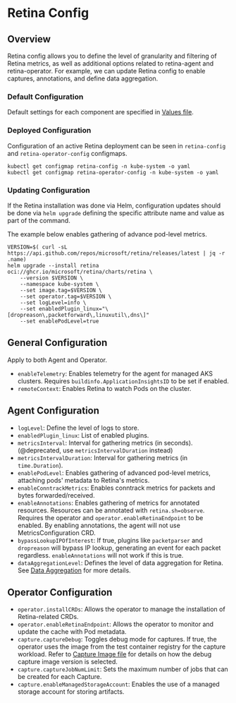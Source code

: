 # Retina Config

## Overview

Retina config allows you to define the level of granularity and filtering of Retina metrics, as well as additional options related to retina-agent and retina-operator. For example, we can update Retina config to enable captures, annotations, and define data aggregation.

### Default Configuration

Default settings for each component are specified in [Values file](../../deploy/standard/manifests/controller/helm/retina/values.yaml).

### Deployed Configuration

Configuration of an active Retina deployment can be seen in `retina-config` and `retina-operator-config` configmaps.

```shell
kubectl get configmap retina-config -n kube-system -o yaml
kubectl get configmap retina-operator-config -n kube-system -o yaml
```

### Updating Configuration

If the Retina installation was done via Helm, configuration updates should be done via `helm upgrade` defining the specific attribute name and value as part of the command.

The example below enables gathering of advance pod-level metrics.

```shell
VERSION=$( curl -sL https://api.github.com/repos/microsoft/retina/releases/latest | jq -r .name)
helm upgrade --install retina oci://ghcr.io/microsoft/retina/charts/retina \
    --version $VERSION \
    --namespace kube-system \
    --set image.tag=$VERSION \
    --set operator.tag=$VERSION \
    --set logLevel=info \
    --set enabledPlugin_linux="\[dropreason\,packetforward\,linuxutil\,dns\]"
    --set enablePodLevel=true
```

## General Configuration

Apply to both Agent and Operator.

* `enableTelemetry`: Enables telemetry for the agent for managed AKS clusters. Requires `buildinfo.ApplicationInsightsID` to be set if enabled.
* `remoteContext`: Enables Retina to watch Pods on the cluster.

## Agent Configuration

* `logLevel`: Define the level of logs to store.
* `enabledPlugin_linux`: List of enabled plugins.
* `metricsInterval`: Interval for gathering metrics (in seconds). (@deprecated, use `metricsIntervalDuration` instead)
* `metricsIntervalDuration`: Interval for gathering metrics (in `time.Duration`).
* `enablePodLevel`: Enables gathering of advanced pod-level metrics, attaching pods' metadata to Retina's metrics.
* `enableConntrackMetrics`: Enables conntrack metrics for packets and bytes forwarded/received.
* `enableAnnotations`: Enables gathering of metrics for annotated resources. Resources can be annotated with `retina.sh=observe`. Requires the operator and `operator.enableRetinaEndpoint` to be enabled. By enabling annotations, the agent will not use MetricsConfiguration CRD.
* `bypassLookupIPOfInterest`: If true, plugins like `packetparser` and `dropreason` will bypass IP lookup, generating an event for each packet regardless. `enableAnnotations` will not work if this is true.
* `dataAggregationLevel`: Defines the level of data aggregation for Retina. See [Data Aggregation](../05-Concepts/data-aggregation.md) for more details.

## Operator Configuration

* `operator.installCRDs`: Allows the operator to manage the installation of Retina-related CRDs.
* `operator.enableRetinaEndpoint`: Allows the operator to monitor and update the cache with Pod metadata.
* `capture.captureDebug`: Toggles debug mode for captures. If true, the operator uses the image from the test container registry for the capture workload. Refer to [Capture Image file](../../pkg/capture/utils/capture_image.go) for details on how the debug capture image version is selected.
* `capture.captureJobNumLimit`: Sets the maximum number of jobs that can be created for each Capture.
* `capture.enableManagedStorageAccount`: Enables the use of a managed storage account for storing artifacts.
